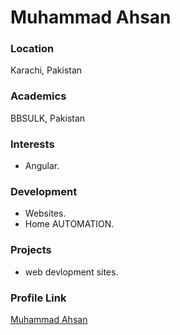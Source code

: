 # Muhammad Ahsan

### Location

Karachi, Pakistan

### Academics

BBSULK, Pakistan

### Interests

- Angular.

### Development

- Websites.
- Home AUTOMATION.

### Projects

- web devlopment sites.

### Profile Link

[Muhammad Ahsan](https://github.com/0ahsan1)
